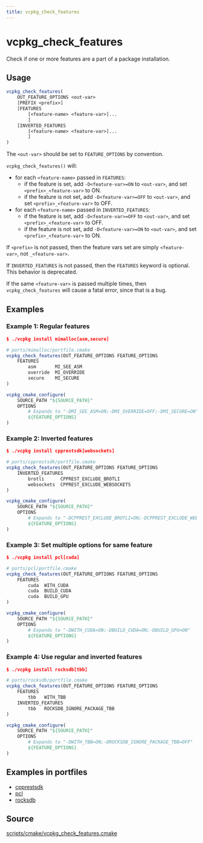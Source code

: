```yaml
---
title: vcpkg_check_features
---
```


# vcpkg_check_features

Check if one or more features are a part of a package installation.

## Usage
```cmake
vcpkg_check_features(
    OUT_FEATURE_OPTIONS <out-var>
    [PREFIX <prefix>]
    [FEATURES
        [<feature-name> <feature-var>]...
        ]
    [INVERTED_FEATURES
        [<feature-name> <feature-var>]...
        ]
)
```

The `<out-var>` should be set to `FEATURE_OPTIONS` by convention.

`vcpkg_check_features()` will:

- for each `<feature-name>` passed in `FEATURES`:
    - if the feature is set, add `-D<feature-var>=ON` to `<out-var>`,
      and set `<prefix>_<feature-var>` to ON.
    - if the feature is not set, add `-D<feature-var>=OFF` to `<out-var>`,
      and set `<prefix>_<feature-var>` to OFF.
- for each `<feature-name>` passed in `INVERTED_FEATURES`:
    - if the feature is set, add `-D<feature-var>=OFF` to `<out-var>`,
      and set `<prefix>_<feature-var>` to OFF.
    - if the feature is not set, add `-D<feature-var>=ON` to `<out-var>`,
      and set `<prefix>_<feature-var>` to ON.

If `<prefix>` is not passed, then the feature vars set are simply `<feature-var>`,
not `_<feature-var>`.

If `INVERTED_FEATURES` is not passed, then the `FEATURES` keyword is optional.
This behavior is deprecated.

If the same `<feature-var>` is passed multiple times,
then `vcpkg_check_features` will cause a fatal error,
since that is a bug.

## Examples

### Example 1: Regular features

```cmake
$ ./vcpkg install mimalloc[asm,secure]

# ports/mimalloc/portfile.cmake
vcpkg_check_features(OUT_FEATURE_OPTIONS FEATURE_OPTIONS
    FEATURES
        asm       MI_SEE_ASM
        override  MI_OVERRIDE
        secure    MI_SECURE
)

vcpkg_cmake_configure(
    SOURCE_PATH "${SOURCE_PATH}"
    OPTIONS
        # Expands to "-DMI_SEE_ASM=ON;-DMI_OVERRIDE=OFF;-DMI_SECURE=ON"
        ${FEATURE_OPTIONS}
)
```

### Example 2: Inverted features

```cmake
$ ./vcpkg install cpprestsdk[websockets]

# ports/cpprestsdk/portfile.cmake
vcpkg_check_features(OUT_FEATURE_OPTIONS FEATURE_OPTIONS
    INVERTED_FEATURES
        brotli      CPPREST_EXCLUDE_BROTLI
        websockets  CPPREST_EXCLUDE_WEBSOCKETS
)

vcpkg_cmake_configure(
    SOURCE_PATH "${SOURCE_PATH}"
    OPTIONS
        # Expands to "-DCPPREST_EXCLUDE_BROTLI=ON;-DCPPREST_EXCLUDE_WEBSOCKETS=OFF"
        ${FEATURE_OPTIONS}
)
```

### Example 3: Set multiple options for same feature

```cmake
$ ./vcpkg install pcl[cuda]

# ports/pcl/portfile.cmake
vcpkg_check_features(OUT_FEATURE_OPTIONS FEATURE_OPTIONS
    FEATURES
        cuda  WITH_CUDA
        cuda  BUILD_CUDA
        cuda  BUILD_GPU
)

vcpkg_cmake_configure(
    SOURCE_PATH "${SOURCE_PATH}"
    OPTIONS
        # Expands to "-DWITH_CUDA=ON;-DBUILD_CUDA=ON;-DBUILD_GPU=ON"
        ${FEATURE_OPTIONS}
)
```

### Example 4: Use regular and inverted features

```cmake
$ ./vcpkg install rocksdb[tbb]

# ports/rocksdb/portfile.cmake
vcpkg_check_features(OUT_FEATURE_OPTIONS FEATURE_OPTIONS
    FEATURES
        tbb   WITH_TBB
    INVERTED_FEATURES
        tbb   ROCKSDB_IGNORE_PACKAGE_TBB
)

vcpkg_cmake_configure(
    SOURCE_PATH "${SOURCE_PATH}"
    OPTIONS
        # Expands to "-DWITH_TBB=ON;-DROCKSDB_IGNORE_PACKAGE_TBB=OFF"
        ${FEATURE_OPTIONS}
)
```

## Examples in portfiles

* [cpprestsdk](https://github.com/microsoft/vcpkg/blob/master/ports/cpprestsdk/portfile.cmake)
* [pcl](https://github.com/microsoft/vcpkg/blob/master/ports/pcl/portfile.cmake)
* [rocksdb](https://github.com/microsoft/vcpkg/blob/master/ports/rocksdb/portfile.cmake)

## Source
[scripts/cmake/vcpkg\_check\_features.cmake](https://github.com/Microsoft/vcpkg/blob/master/scripts/cmake/vcpkg_check_features.cmake)

